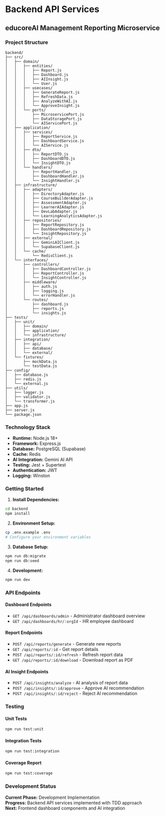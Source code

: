 # Backend API Services
## educoreAI Management Reporting Microservice

### Project Structure
```
backend/
├── src/
│   ├── domain/
│   │   ├── entities/
│   │   │   ├── Report.js
│   │   │   ├── Dashboard.js
│   │   │   ├── AIInsight.js
│   │   │   └── User.js
│   │   ├── usecases/
│   │   │   ├── GenerateReport.js
│   │   │   ├── RefreshData.js
│   │   │   ├── AnalyzeWithAI.js
│   │   │   └── ApproveInsight.js
│   │   └── ports/
│   │       ├── MicroservicePort.js
│   │       ├── DataStoragePort.js
│   │       └── AIServicePort.js
│   ├── application/
│   │   ├── services/
│   │   │   ├── ReportService.js
│   │   │   ├── DashboardService.js
│   │   │   └── AIService.js
│   │   ├── dto/
│   │   │   ├── ReportDTO.js
│   │   │   ├── DashboardDTO.js
│   │   │   └── InsightDTO.js
│   │   └── handlers/
│   │       ├── ReportHandler.js
│   │       ├── DashboardHandler.js
│   │       └── InsightHandler.js
│   ├── infrastructure/
│   │   ├── adapters/
│   │   │   ├── DirectoryAdapter.js
│   │   │   ├── CourseBuilderAdapter.js
│   │   │   ├── AssessmentAdapter.js
│   │   │   ├── LearnerAIAdapter.js
│   │   │   ├── DevLabAdapter.js
│   │   │   └── LearningAnalyticsAdapter.js
│   │   ├── repositories/
│   │   │   ├── ReportRepository.js
│   │   │   ├── DashboardRepository.js
│   │   │   └── InsightRepository.js
│   │   ├── external/
│   │   │   ├── GeminiAIClient.js
│   │   │   └── SupabaseClient.js
│   │   └── cache/
│   │       └── RedisClient.js
│   └── interfaces/
│       ├── controllers/
│       │   ├── DashboardController.js
│       │   ├── ReportController.js
│       │   └── InsightController.js
│       ├── middleware/
│       │   ├── auth.js
│       │   ├── logging.js
│       │   └── errorHandler.js
│       └── routes/
│           ├── dashboard.js
│           ├── reports.js
│           └── insights.js
├── tests/
│   ├── unit/
│   │   ├── domain/
│   │   ├── application/
│   │   └── infrastructure/
│   ├── integration/
│   │   ├── api/
│   │   ├── database/
│   │   └── external/
│   └── fixtures/
│       ├── mockData.js
│       └── testData.js
├── config/
│   ├── database.js
│   ├── redis.js
│   └── external.js
├── utils/
│   ├── logger.js
│   ├── validator.js
│   └── transformer.js
├── app.js
├── server.js
└── package.json
```

### Technology Stack
- **Runtime:** Node.js 18+
- **Framework:** Express.js
- **Database:** PostgreSQL (Supabase)
- **Cache:** Redis
- **AI Integration:** Gemini AI API
- **Testing:** Jest + Supertest
- **Authentication:** JWT
- **Logging:** Winston

### Getting Started

1. **Install Dependencies:**
```bash
cd backend
npm install
```

2. **Environment Setup:**
```bash
cp .env.example .env
# Configure your environment variables
```

3. **Database Setup:**
```bash
npm run db:migrate
npm run db:seed
```

4. **Development:**
```bash
npm run dev
```

### API Endpoints

#### Dashboard Endpoints
- `GET /api/dashboards/admin` - Administrator dashboard overview
- `GET /api/dashboards/hr/:orgId` - HR employee dashboard

#### Report Endpoints
- `POST /api/reports/generate` - Generate new reports
- `GET /api/reports/:id` - Get report details
- `POST /api/reports/:id/refresh` - Refresh report data
- `GET /api/reports/:id/download` - Download report as PDF

#### AI Insight Endpoints
- `POST /api/insights/analyze` - AI analysis of report data
- `POST /api/insights/:id/approve` - Approve AI recommendation
- `POST /api/insights/:id/reject` - Reject AI recommendation

### Testing

#### Unit Tests
```bash
npm run test:unit
```

#### Integration Tests
```bash
npm run test:integration
```

#### Coverage Report
```bash
npm run test:coverage
```

### Development Status
**Current Phase:** Development Implementation  
**Progress:** Backend API services implemented with TDD approach  
**Next:** Frontend dashboard components and AI integration
